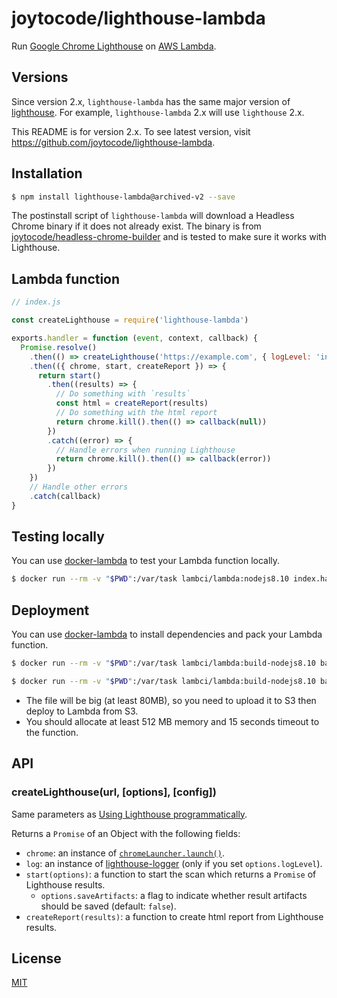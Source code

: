 # joytocode/lighthouse-lambda
Run [Google Chrome Lighthouse](https://github.com/GoogleChrome/lighthouse) on [AWS Lambda](https://aws.amazon.com/lambda/).

## Versions
Since version 2.x, `lighthouse-lambda` has the same major version of [lighthouse](https://www.npmjs.com/package/lighthouse). For example, `lighthouse-lambda` 2.x will use `lighthouse` 2.x.

This README is for version 2.x. To see latest version, visit https://github.com/joytocode/lighthouse-lambda.

## Installation

```bash
$ npm install lighthouse-lambda@archived-v2 --save
```

The postinstall script of `lighthouse-lambda` will download a Headless Chrome binary if it does not already exist. The binary is from [joytocode/headless-chrome-builder](https://github.com/joytocode/headless-chrome-builder) and is tested to make sure it works with Lighthouse.

## Lambda function

```js
// index.js

const createLighthouse = require('lighthouse-lambda')

exports.handler = function (event, context, callback) {
  Promise.resolve()
    .then(() => createLighthouse('https://example.com', { logLevel: 'info' }))
    .then(({ chrome, start, createReport }) => {
      return start()
        .then((results) => {
          // Do something with `results`
          const html = createReport(results)
          // Do something with the html report
          return chrome.kill().then(() => callback(null))
        })
        .catch((error) => {
          // Handle errors when running Lighthouse
          return chrome.kill().then(() => callback(error))
        })
    })
    // Handle other errors
    .catch(callback)
}
```

## Testing locally

You can use [docker-lambda](https://github.com/lambci/docker-lambda) to test your Lambda function locally.

```bash
$ docker run --rm -v "$PWD":/var/task lambci/lambda:nodejs8.10 index.handler
```

## Deployment

You can use [docker-lambda](https://github.com/lambci/docker-lambda) to install dependencies and pack your Lambda function.

```bash
$ docker run --rm -v "$PWD":/var/task lambci/lambda:build-nodejs8.10 bash -c "rm -rf node_modules && npm install"

$ docker run --rm -v "$PWD":/var/task lambci/lambda:build-nodejs8.10 bash -c "rm -f *.zip && zip lambda.zip -r node_modules index.js package.json"
```

- The file will be big (at least 80MB), so you need to upload it to S3 then deploy to Lambda from S3.
- You should allocate at least 512 MB memory and 15 seconds timeout to the function.

## API

### createLighthouse(url, [options], [config])

Same parameters as [Using Lighthouse programmatically](https://github.com/GoogleChrome/lighthouse/blob/master/docs/readme.md#using-programmatically).

Returns a `Promise` of an Object with the following fields:

- `chrome`: an instance of [`chromeLauncher.launch()`](https://github.com/GoogleChrome/chrome-launcher#launchopts).
- `log`: an instance of [lighthouse-logger](https://github.com/GoogleChrome/lighthouse/tree/master/lighthouse-logger) (only if you set `options.logLevel`).
- `start(options)`: a function to start the scan which returns a `Promise` of Lighthouse results.
  - `options.saveArtifacts`: a flag to indicate whether result artifacts should be saved (default: `false`).
- `createReport(results)`: a function to create html report from Lighthouse results.

## License

[MIT](LICENSE)
